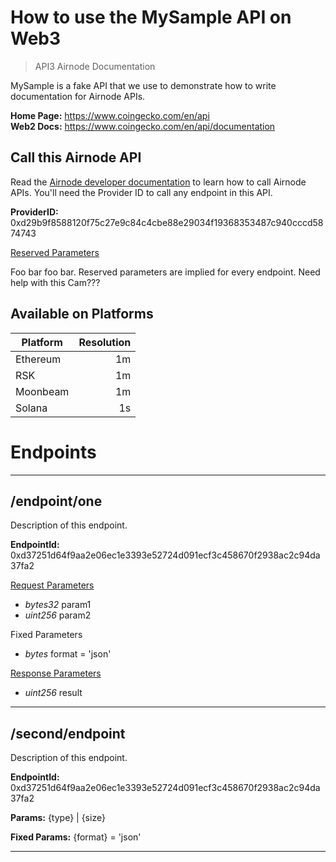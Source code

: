# How to use the MySample API on Web3

> API3 Airnode Documentation

MySample is a fake API that we use to demonstrate how to write documentation for Airnode APIs.

**Home Page:** https://www.coingecko.com/en/api  
**Web2 Docs:** https://www.coingecko.com/en/api/documentation

## Call this Airnode API

Read the [Airnode developer documentation](https://docs.api3.org/call-an-airnode) to learn how to call Airnode APIs. You'll need the Provider ID to call any endpoint in this API.

**ProviderID:** 0xd29b9f8588120f75c27e9c84c4cbe88e29034f19368353487c940cccd5874743

[Reserved Parameters](https://docs.api3.org/reserved-parameters)

Foo bar foo bar. Reserved parameters are implied for every endpoint. Need help with this Cam???

## Available on Platforms

| Platform | Resolution |
| --- | --: |
| Ethereum | 1m |
| RSK | 1m |
| Moonbeam | 1m |
| Solana | 1s |

# Endpoints

---

## /endpoint/one

Description of this endpoint.

**EndpointId:** 0xd37251d64f9aa2e06ec1e3393e52724d091ecf3c458670f2938ac2c94da37fa2

[Request Parameters](https://docs.api3.org/request-parameters)

* *bytes32* param1
* *uint256* param2

Fixed Parameters

* *bytes* format = 'json'

[Response Parameters](https://docs.api3.org/response-parameters)

* *uint256* result

---

## /second/endpoint

Description of this endpoint.

**EndpointId:** 0xd37251d64f9aa2e06ec1e3393e52724d091ecf3c458670f2938ac2c94da37fa2

**Params:** {type} | {size}

**Fixed Params:** {format} = 'json'

---

